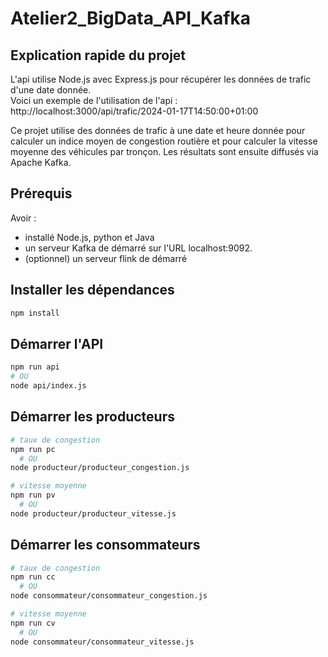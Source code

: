 # Atelier2_BigData_API_Kafka

## Explication rapide du projet

L'api utilise Node.js avec Express.js pour récupérer les données de trafic d'une date donnée.<br>
Voici un exemple de l'utilisation de l'api : http://localhost:3000/api/trafic/2024-01-17T14:50:00+01:00

Ce projet utilise des données de trafic à une date et heure donnée pour calculer un indice moyen de congestion routière et pour calculer la vitesse moyenne des véhicules par tronçon. Les résultats sont ensuite diffusés via Apache Kafka.

## Prérequis

Avoir :
- installé Node.js, python et Java
- un serveur Kafka de démarré sur l'URL localhost:9092.
- (optionnel) un serveur flink de démarré 

## Installer les dépendances

```bash
npm install
```

## Démarrer l'API

```bash
npm run api
# OU
node api/index.js
```

## Démarrer les producteurs

```bash
# taux de congestion
npm run pc
  # OU
node producteur/producteur_congestion.js

# vitesse moyenne
npm run pv
  # OU
node producteur/producteur_vitesse.js
```

## Démarrer les consommateurs

```bash
# taux de congestion
npm run cc
  # OU
node consommateur/consommateur_congestion.js

# vitesse moyenne
npm run cv
  # OU
node consommateur/consommateur_vitesse.js
```
